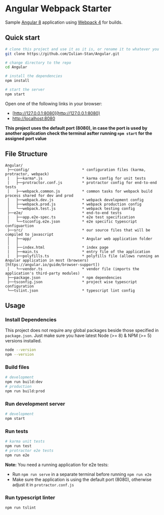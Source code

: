 # Angular Webpack Starter
Sample [Angular 8](https://angular.io) application using [Webpack 4](https://webpack.js.org) for builds.

## Quick start

```bash
# clone this project and use it as it is, or rename it to whatever you like
git clone https://github.com/Iulian-Stan/Angular.git

# change directory to the repo
cd Angular

# install the dependencies
npm install

# start the server
npm start
```

Open one of the following links in your browser:
* [http://127.0.0.1:8080](http://127.0.0.1:8080)
* [http://localhost:8080](http://localhost:8080)

**This project uses the default port (8080), in case the port is used by another application check the terminal asfter running ```npm start``` for the assigned port value**

## File Structure

```
Angular/
 ├──config/                        * configuration files (karma, protractor, webpack)
 |   ├──karma*.js                  * karma config for unit tests
 |   ├──protractor.conf.js         * protractor config for end-to-end tests
 │   ├──webpack.common.js          * common tasks for webpack build process shared for dev and prod
 │   ├──webpack.dev.js             * webpack development config
 │   ├──webpack.prod.js            * webpack production config
 │   └──webpack.test.js            * webpack testing config
 ├──e2e/                           * end-to-end tests
 |   ├──app.e2e-spec.ts            * e2e test specification
 │   └──tsconfig.e2e.json          * e2e specific typescript configuartion
 ├──src/                           * our source files that will be compiled to javascript
 │   ├──app/                       * Angular web application folder
 │   │
 |   ├──index.html                 * index page
 |   ├──main.ts                    * entry file of the application
 |   ├──polyfills.ts               * polyfills file (allows running an Angular application in most (browsers)[https://angular.io/guide/browser-support])
 │   └──vendor.ts                  * vendor file (imports the application's third-party modules)
 ├──package.json                   * npm dependencies
 ├──tsconfig.json                  * project wise typescript configuration
 └──tslint.json                    * typescript lint config

```

## Usage

### Install Dependencies

This project does not require any global packages beside those specified in ```package.json```.
Just make sure you have latest Node (>= 8) & NPM (>= 5) versions installed.

```bash
node --version
npm --version
```

### Build files

```bash
# development
npm run build:dev
# production
npm run build:prod
```

### Run development server

```bash
# development
npm start
```

### Run tests

```bash
# karma unit tests
npm run test
# protractor e2e tests
npm run e2e
```
**Note:** You need a running application for e2e tests:
* Run ```npm run serve``` in a separate terminal before running ```npm run e2e```
* Make sure the application is using the default port (8080), otherwise adjust it in ```protractor.conf.js```

### Run typescript linter

```bash
npm run tslint
```